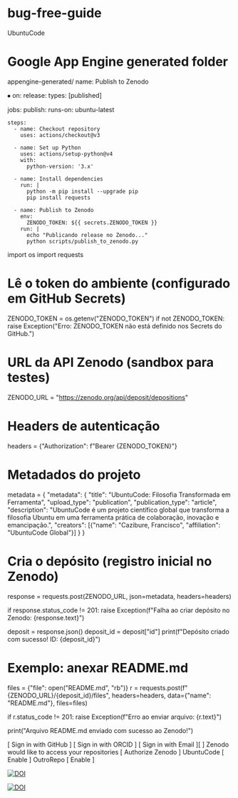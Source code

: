 # bug-free-guide
UbuntuCode

# Google App Engine generated folder
appengine-generated/
name: Publish to Zenodo

⦁	on:
  release:
    types: [published]

jobs:
  publish:
    runs-on: ubuntu-latest

    steps:
      - name: Checkout repository
        uses: actions/checkout@v3

      - name: Set up Python
        uses: actions/setup-python@v4
        with:
          python-version: '3.x'

      - name: Install dependencies
        run: |
          python -m pip install --upgrade pip
          pip install requests

      - name: Publish to Zenodo
        env:
          ZENODO_TOKEN: ${{ secrets.ZENODO_TOKEN }}
        run: |
          echo "Publicando release no Zenodo..."
          python scripts/publish_to_zenodo.py
import os
import requests

# Lê o token do ambiente (configurado em GitHub Secrets)
ZENODO_TOKEN = os.getenv("ZENODO_TOKEN")
if not ZENODO_TOKEN:
    raise Exception("Erro: ZENODO_TOKEN não está definido nos Secrets do GitHub.")

# URL da API Zenodo (sandbox para testes)
ZENODO_URL = "https://zenodo.org/api/deposit/depositions"

# Headers de autenticação
headers = {"Authorization": f"Bearer {ZENODO_TOKEN}"}

# Metadados do projeto
metadata = {
    "metadata": {
        "title": "UbuntuCode: Filosofia Transformada em Ferramenta",
        "upload_type": "publication",
        "publication_type": "article",
        "description": "UbuntuCode é um projeto científico global que transforma a filosofia Ubuntu em uma ferramenta prática de colaboração, inovação e emancipação.",
        "creators": [{"name": "Cazibure, Francisco", "affiliation": "UbuntuCode Global"}]
    }
}

# Cria o depósito (registro inicial no Zenodo)
response = requests.post(ZENODO_URL, json=metadata, headers=headers)

if response.status_code != 201:
    raise Exception(f"Falha ao criar depósito no Zenodo: {response.text}")

deposit = response.json()
deposit_id = deposit["id"]
print(f"Depósito criado com sucesso! ID: {deposit_id}")

# Exemplo: anexar README.md
files = {"file": open("README.md", "rb")}
r = requests.post(f"{ZENODO_URL}/{deposit_id}/files",
                  headers=headers,
                  data={"name": "README.md"},
                  files=files)

if r.status_code != 201:
    raise Exception(f"Erro ao enviar arquivo: {r.text}")

print("Arquivo README.md enviado com sucesso ao Zenodo!")

[ Sign in with GitHub ] [ Sign in with ORCID ] [ Sign in with Email ][ ] Zenodo would like to access your repositories
[ Authorize Zenodo ]
UbuntuCode   [ Enable ]
OutroRepo    [ Enable ]

[![DOI](https://zenodo.org/badge/DOI/10.5281/zenodo.123456.svg)](https://doi.org/10.5281/zenodo.123456)

[![DOI](https://zenodo.org/badge/DOI/10.5281/zenodo.123456.svg)](https://doi.org/10.5281/zenodo.123456)
